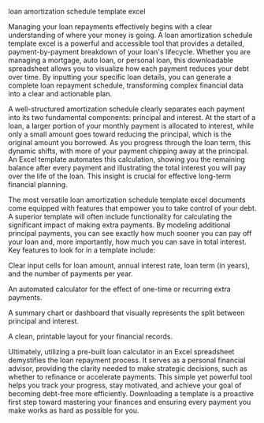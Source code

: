 loan amortization schedule template excel


Managing your loan repayments effectively begins with a clear understanding of where your money is going. A loan amortization schedule template excel is a powerful and accessible tool that provides a detailed, payment-by-payment breakdown of your loan's lifecycle. Whether you are managing a mortgage, auto loan, or personal loan, this downloadable spreadsheet allows you to visualize how each payment reduces your debt over time. By inputting your specific loan details, you can generate a complete loan repayment schedule, transforming complex financial data into a clear and actionable plan.



A well-structured amortization schedule clearly separates each payment into its two fundamental components: principal and interest. At the start of a loan, a larger portion of your monthly payment is allocated to interest, while only a small amount goes toward reducing the principal, which is the original amount you borrowed. As you progress through the loan term, this dynamic shifts, with more of your payment chipping away at the principal. An Excel template automates this calculation, showing you the remaining balance after every payment and illustrating the total interest you will pay over the life of the loan. This insight is crucial for effective long-term financial planning.



The most versatile loan amortization schedule template excel documents come equipped with features that empower you to take control of your debt. A superior template will often include functionality for calculating the significant impact of making extra payments. By modeling additional principal payments, you can see exactly how much sooner you can pay off your loan and, more importantly, how much you can save in total interest. Key features to look for in a template include:



Clear input cells for loan amount, annual interest rate, loan term (in years), and the number of payments per year.


An automated calculator for the effect of one-time or recurring extra payments.


A summary chart or dashboard that visually represents the split between principal and interest.


A clean, printable layout for your financial records.








Ultimately, utilizing a pre-built loan calculator in an Excel spreadsheet demystifies the loan repayment process. It serves as a personal financial advisor, providing the clarity needed to make strategic decisions, such as whether to refinance or accelerate payments. This simple yet powerful tool helps you track your progress, stay motivated, and achieve your goal of becoming debt-free more efficiently. Downloading a template is a proactive first step toward mastering your finances and ensuring every payment you make works as hard as possible for you.
